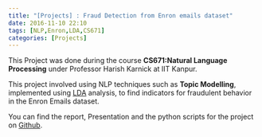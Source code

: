 ```yaml
---
title: "[Projects] : Fraud Detection from Enron emails dataset"
date: 2016-11-10 22:10
tags: [NLP,Enron,LDA,CS671]
categories: [Projects]
---
```


This Project was done during the course **CS671:Natural Language Processing** under Professor Harish Karnick at IIT Kanpur.

This project involved using NLP techniques such as **Topic Modelling**, implemented using [LDA](https://en.wikipedia.org/wiki/Latent_Dirichlet_allocation) analysis, to find indicators for fraudulent behavior in the Enron Emails dataset.

You can find the report, Presentation and the python scripts for the project on [Github](https://github.com/pratik1105/CS-671).
